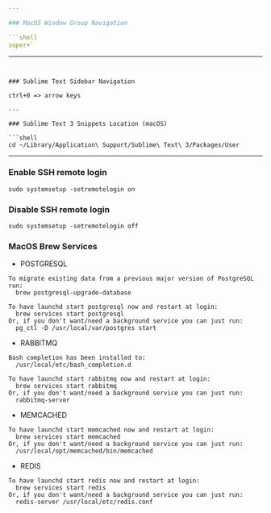 ```yaml
---

### MacOS Window Group Navigation

```shell
super+`
```

---
```


### Sublime Text Sidebar Navigation

ctrl+0 => arrow keys

---

### Sublime Text 3 Snippets Location (macOS)

```shell
cd ~/Library/Application\ Support/Sublime\ Text\ 3/Packages/User
```

---

### Enable SSH remote login

```shell
sudo systemsetup -setremotelogin on
```

### Disable SSH remote login

```shell
sudo systemsetup -setremotelogin off
```

### MacOS Brew Services

- POSTGRESQL

```shell
To migrate existing data from a previous major version of PostgreSQL run:
  brew postgresql-upgrade-database

To have launchd start postgresql now and restart at login:
  brew services start postgresql
Or, if you don't want/need a background service you can just run:
  pg_ctl -D /usr/local/var/postgres start
```

- RABBITMQ

```shell
Bash completion has been installed to:
  /usr/local/etc/bash_completion.d

To have launchd start rabbitmq now and restart at login:
  brew services start rabbitmq
Or, if you don't want/need a background service you can just run:
  rabbitmq-server
```

- MEMCACHED

```shell
To have launchd start memcached now and restart at login:
  brew services start memcached
Or, if you don't want/need a background service you can just run:
  /usr/local/opt/memcached/bin/memcached
```

- REDIS

```shell
To have launchd start redis now and restart at login:
  brew services start redis
Or, if you don't want/need a background service you can just run:
  redis-server /usr/local/etc/redis.conf
```

